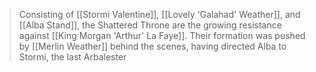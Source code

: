 >Consisting of [[Stormi Valentine]], [[Lovely 'Galahad' Weather]], and [[Alba Stand]], the Shattered Throne are the growing resistance against [[King Morgan 'Arthur' La Faye]].   Their formation was pushed by [[Merlin Weather]] behind the scenes, having directed Alba to Stormi, the last Arbalester

